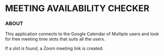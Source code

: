 # MEETING AVAILABILITY CHECKER

### ABOUT
This application connects to the Google Calendar of Multiple users and look for free meeting time slots that suits all the users.

If a slot is found, a Zoom meeting link is created.